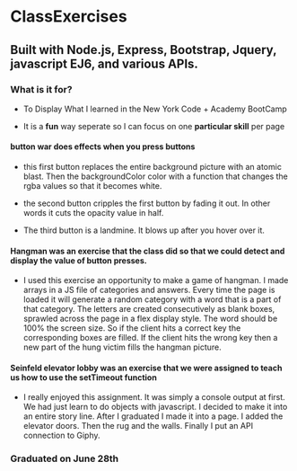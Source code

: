 # ClassExercises

## Built with Node.js, Express, Bootstrap, Jquery, javascript EJ6, and various APIs.

### What is it for?

+ To Display What I learned in the New York Code + Academy BootCamp

+ It is a **fun** way seperate so I can focus on one **particular skill** per page

#### button war does effects when you press buttons

+ this first button replaces the entire background picture with an atomic blast. Then the backgroundColor color with a function that changes the rgba values so that it becomes white.

+ the second button cripples the first button by fading it out. In other words it cuts the opacity value in half.

+ The third button is a landmine. It blows up after you hover over it.

#### Hangman was an exercise that the class did so that we could detect and display the value of button presses.

+ I used this exercise an opportunity to make a game of hangman. I made arrays in a JS file of categories and answers. Every time the page is loaded it will generate a random category with a word that is a part of that category. The letters are created consecutively as blank boxes, sprawled across the page in a flex display style. The word should be 100% the screen size. So if the client hits a correct key the corresponding boxes are filled. If the client hits the wrong key then a new part of the hung victim fills the hangman picture.

#### Seinfeld elevator lobby was an exercise that we were assigned to teach us how to use the setTimeout function

+ I really enjoyed this assignment. It was simply a console output at first. We had just learn to do objects with javascript. I decided to make it into an entire story line. After I graduated I made it into a page. I added the elevator doors. Then the rug and the walls. Finally I put an API connection to Giphy. 

### Graduated on June 28th
